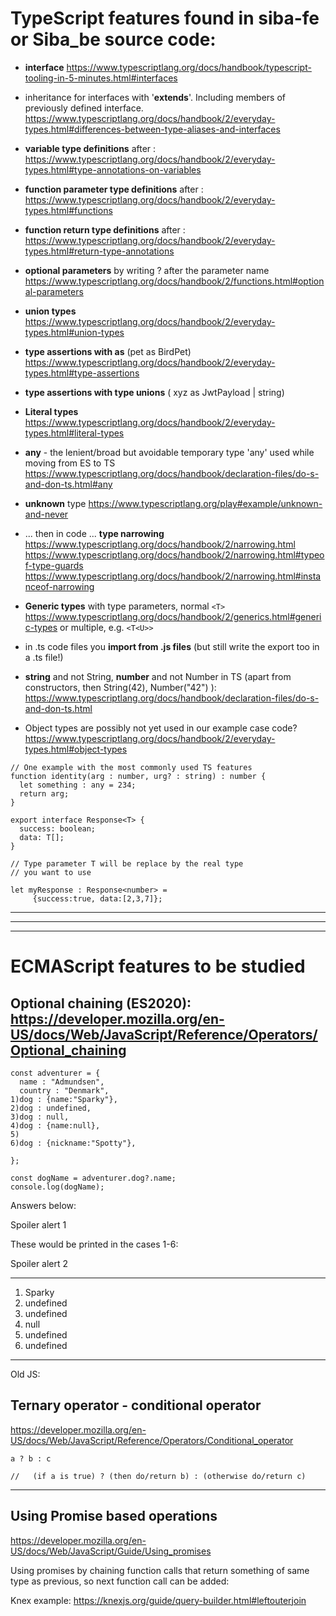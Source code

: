 # TypeScript features found in siba-fe or Siba_be source code:

- **interface**   https://www.typescriptlang.org/docs/handbook/typescript-tooling-in-5-minutes.html#interfaces

- inheritance for interfaces with '**extends**'. Including members of previously defined interface.   https://www.typescriptlang.org/docs/handbook/2/everyday-types.html#differences-between-type-aliases-and-interfaces 

- **variable type definitions** after : https://www.typescriptlang.org/docs/handbook/2/everyday-types.html#type-annotations-on-variables

- **function parameter type definitions** after : https://www.typescriptlang.org/docs/handbook/2/everyday-types.html#functions

- **function return type definitions** after : https://www.typescriptlang.org/docs/handbook/2/everyday-types.html#return-type-annotations

- **optional parameters** by writing ? after the parameter name https://www.typescriptlang.org/docs/handbook/2/functions.html#optional-parameters 

- **union types** https://www.typescriptlang.org/docs/handbook/2/everyday-types.html#union-types

- **type assertions with as**   (pet as BirdPet) https://www.typescriptlang.org/docs/handbook/2/everyday-types.html#type-assertions

- **type assertions with type unions** ( xyz as JwtPayload | string)

- **Literal types** https://www.typescriptlang.org/docs/handbook/2/everyday-types.html#literal-types

- **any** - the lenient/broad but avoidable temporary type 'any' used while moving from ES to TS https://www.typescriptlang.org/docs/handbook/declaration-files/do-s-and-don-ts.html#any

- **unknown** type https://www.typescriptlang.org/play#example/unknown-and-never

- ... then in code ... **type narrowing** https://www.typescriptlang.org/docs/handbook/2/narrowing.html 
https://www.typescriptlang.org/docs/handbook/2/narrowing.html#typeof-type-guards
https://www.typescriptlang.org/docs/handbook/2/narrowing.html#instanceof-narrowing 

- **Generic types** with type parameters, normal
```<T>```      https://www.typescriptlang.org/docs/handbook/2/generics.html#generic-types
or multiple, e.g. 
```<T<U>>```

- in .ts code files you **import from .js files** (but still write the export too in a .ts file!)

- **string** and not String, **number** and not Number in TS (apart from constructors, then String(42), Number("42") ):
https://www.typescriptlang.org/docs/handbook/declaration-files/do-s-and-don-ts.html

- Object types are possibly not yet used in our example case code? https://www.typescriptlang.org/docs/handbook/2/everyday-types.html#object-types 

```
// One example with the most commonly used TS features
function identity(arg : number, urg? : string) : number {
  let something : any = 234;
  return arg;
}

export interface Response<T> {
  success: boolean;
  data: T[];
}

// Type parameter T will be replace by the real type 
// you want to use

let myResponse : Response<number> = 
     {success:true, data:[2,3,7]};
```

---
---
---

# ECMAScript features to be studied 

## Optional chaining (ES2020): https://developer.mozilla.org/en-US/docs/Web/JavaScript/Reference/Operators/Optional_chaining 
```
const adventurer = {
  name : "Admundsen",
  country : "Denmark",
1)dog : {name:"Sparky"},
2)dog : undefined,
3)dog : null,
4)dog : {name:null},
5)
6)dog : {nickname:"Spotty"},

};

const dogName = adventurer.dog?.name;
console.log(dogName);  
```
Answers below:  

Spoiler alert 1

These would be printed in the cases 1-6:

Spoiler alert 2

---

1. Sparky
2. undefined
3. undefined
4. null
5. undefined
6. undefined

---
Old JS: 

## Ternary operator - conditional operator   

https://developer.mozilla.org/en-US/docs/Web/JavaScript/Reference/Operators/Conditional_operator

```
a ? b : c 

//   (if a is true) ? (then do/return b) : (otherwise do/return c)
```

---
## Using Promise based operations

https://developer.mozilla.org/en-US/docs/Web/JavaScript/Guide/Using_promises 

Using promises by chaining function calls that return something of same type as previous, so next function call can be added:  

Knex example: https://knexjs.org/guide/query-builder.html#leftouterjoin

